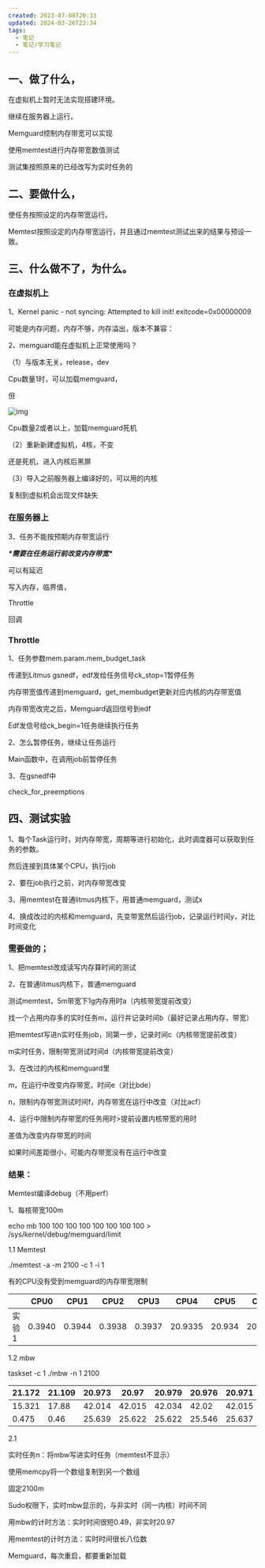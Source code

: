```yaml
---
created: 2023-07-08T20:33
updated: 2024-03-26T23:34
tags:
  - 笔记
  - 笔记/学习笔记
---
```


## 一、做了什么，

在虚拟机上暂时无法实现搭建环境。

继续在服务器上运行。

Memguard控制内存带宽可以实现

使用memtest进行内存带宽数值测试

测试集按照原来的已经改写为实时任务的

## 二、要做什么，

使任务按照设定的内存带宽运行。

Memtest按照设定的内存带宽运行，并且通过memtest测试出来的结果与预设一致。

## 三、什么做不了，为什么。

### 在虚拟机上

1、Kernel panic - not syncing: Attempted to kill init! exitcode=0x00000009

可能是内存问题，内存不够，内存溢出，版本不兼容：

2、memguard能在虚拟机上正常使用吗？

（1）与版本无关，release，dev

Cpu数量1时，可以加载memguard，

但

![img](https://cdn.jsdelivr.net/gh/wsm6636/pic/202302201541611.jpg) 

 

Cpu数量2或者以上，加载memguard死机

（2）重新新建虚拟机，4核，不变

还是死机，进入内核后黑屏

（3）导入之前服务器上编译好的，可以用的内核

复制到虚拟机会出现文件缺失

### 在服务器上

3、任务不能按预期内存带宽运行

***\*需要在任务运行前改变内存带宽\****

可以有延迟

写入内存，临界值，

Throttle

回调



### Throttle

1、任务参数mem.param.mem_budget_task

传递到Litmus gsnedf，edf发给任务信号ck_stop=1暂停任务

内存带宽值传递到memguard，get_membudget更新对应内核的内存带宽值

内存带宽改完之后，Memguard返回信号到edf

Edf发信号给ck_begin=1任务继续执行任务

2、怎么暂停任务，继续让任务运行

Main函数中，在调用job前暂停任务

3、在gsnedf中

check_for_preemptions

 

 

## 四、测试实验

1、每个Task运行时，对内存带宽，周期等进行初始化，此时调度器可以获取到任务的参数。

然后连接到具体某个CPU，执行job

2、要在job执行之前，对内存带宽改变

3、用memtest在普通litmus内核下，用普通memguard，测试x

4、换成改过的内核和memguard，先变带宽然后运行job，记录运行时间y，对比时间变化

 

 

### 需要做的；

1、把memtest改成读写内存算时间的测试

2、在普通litmus内核下，普通memguard

测试memtest，5m带宽下1g内存用时a（内核带宽提前改变）

找一个占用内存多的实时任务m，运行并记录时间b（最好记录占用内存，带宽）

把memtest写进n实时任务job，同第一步，记录时间c（内核带宽提前改变）

m实时任务，限制带宽测试时间d（内核带宽提前改变）

3、在改过的内核和memguard里

m，在运行中改变内存带宽，时间e（对比bde）

n，限制内存带宽测试时间f，内存带宽在运行中改变（对比acf）

4、运行中限制内存带宽的任务用时>提前设置内核带宽的用时

差值为改变内存带宽的时间

如果时间差距很小，可能内存带宽没有在运行中改变

 

 

### 结果：

Memtest编译debug（不用perf）

1、每核带宽100m

echo mb 100 100 100 100 100 100 100 100 > /sys/kernel/debug/memguard/limit

1.1 Memtest

./memtest -a -m 2100  -c 1  -i 1 

有的CPU没有受到memguard的内存带宽限制

|       | CPU0   | CPU1   | CPU2   | CPU3   | CPU4    | CPU5   | CPU6    | CPU7    |              |
| ----- | ------ | ------ | ------ | ------ | ------- | ------ | ------- | ------- | ------------ |
| 实验1 | 0.3940 | 0.3944 | 0.3938 | 0.3937 | 20.9335 | 20.934 | 20.9379 | 20.9332 | 2100ma，100m |

 

1.2 mbw

 taskset -c 1 ./mbw -n 1 2100

| 21.172 | 21.109 | 20.973 | 20.97  | 20.979 | 20.976 | 20.971 | 20.971 | memcpy  |
| ------ | ------ | ------ | ------ | ------ | ------ | ------ | ------ | ------- |
| 15.321 | 17.88  | 42.014 | 42.015 | 42.034 | 42.02  | 42.015 | 42.014 | dumb    |
| 0.475  | 0.46   | 25.639 | 25.622 | 25.622 | 25.546 | 25.637 | 25.657 | mcblock |

 

2.1

实时任务n：将mbw写进实时任务（memtest不显示）

使用memcpy将一个数组复制到另一个数组

固定2100m

 

Sudo权限下，实时mbw显示的，与非实时（同一内核）时间不同

用mbw的计时方法：实时时间很短0.49，非实时20.97

用memtest的计时方法：实时时间很长八位数

 

Memguard，每次重启，都要重新加载

 